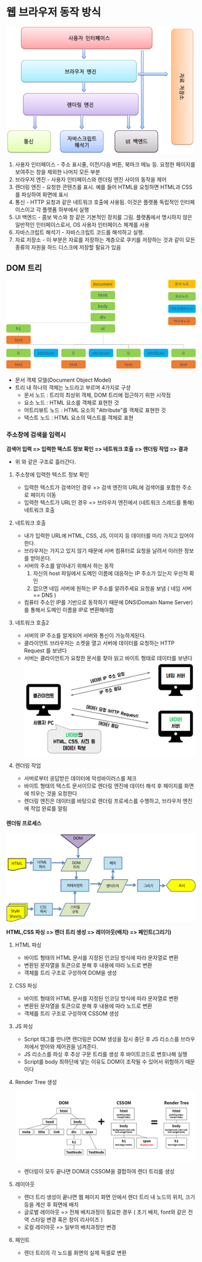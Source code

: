# 웹 브라우저 동작 방식

![web](image.png)

1. 사용자 인터페이스 - 주소 표시줄, 이전/다음 버튼, 북마크 메뉴 등. 요청한 페이지를 보여주는 창을 제외한 나머지 모든 부분
2. 브라우저 엔진 - 사용자 인터페이스와 렌더링 엔진 사이의 동작을 제어
3. 렌더링 엔진 - 요청한 콘텐츠를 표시. 예를 들어 HTML을 요청하면 HTML과 CSS를 파싱하여 화면에 표시
4. 통신 - HTTP 요청과 같은 네트워크 호출에 사용됨. 이것은 플랫폼 독립적인 인터페이스이고 각 플랫폼 하부에서 실행
5. UI 백엔드 - 콤보 박스와 창 같은 기본적인 장치를 그림. 플랫폼에서 명시하지 않은 일반적인 인터페이스로서, OS 사용자 인터페이스 체계를 사용
6. 자바스크립트 해석기 - 자바스크립트 코드를 해석하고 실행.
7. 자료 저장소 - 이 부분은 자료를 저장하는 계층으로 쿠키를 저장하는 것과 같이 모든 종류의 자원을 하드 디스크에 저장할 필요가 있음

## DOM 트리

![DOM](image-1.png)

- 문서 객체 모델(Document Object Model)
- 트리 내 하나의 객체는 노드라고 부르며 4가지로 구성
  - 문서 노드 : 트리의 최상위 객체, DOM 트리에 접근하기 위한 시작점
  - 요소 노드 : HTML 요소를 객체로 표현한 것
  - 어트리뷰트 노드 : HTML 요소의 "Attribute"를 객체로 표현한 것
  - 텍스트 노드 : HTML 요소의 텍스트를 객체로 표현

### 주소창에 검색을 입력시

**검색어 입력 => 입력한 텍스트 정보 확인 => 네트워크 호출 => 렌더링 작업 => 결과**

- 위 와 같은 구조로 흘러간다.

1. 주소창에 입력한 텍스트 정보 확인

   - 입력한 텍스트가 검색어인 경우 => 검색 엔진의 URL에 검색어를 포함한 주소로 페이지 이동
   - 입력한 텍스트가 URL인 경우 => 브라우저 엔진에서 (네트워크 스레드를 통해) 네트워크 호출

2. 네트워크 호출

   - 내가 입력한 URL에 HTML, CSS, JS, 이미지 등 데이터를 미리 가지고 있어야 한다.
   - 브라우저는 가지고 있지 않기 때문에 서버 컴퓨터로 요청을 날려서 이러한 정보를 받아온다.
   - 서버의 주소를 알아내기 위해서 하는 동작
     1. 자신의 host 파일에서 도메인 이름에 대응하는 IP 주소가 있는지 우선적 확인
     2. 없으면 네임 서버에 원하는 IP 주소를 알려주세요 요청을 보냄 ( 네임 서버 == DNS )
   - 컴퓨터 주소인 IP를 기반으로 동작하기 때문에 DNS(Domain Name Server)를 통해서 도메인 이름을 IP로 변환해야함

3. 네트워크 호출2

   - 서버의 IP 주소를 알게되어 서버와 통신이 가능하게된다.
   - 클라이언트 브라우저는 소켓을 열고 서버에 데이터를 요청하는 HTTP Request 를 보낸다
   - 서버는 클라이언트가 요청한 문서를 찾아 읽고 바이트 형태로 데이터를 보낸다
     ![alt text](image-2.png)

4. 렌더링 작업
   - 서버로부터 응답받은 데이터에 악성바이러스를 체크
   - 바이트 형태의 텍스트 문서이므로 렌더링 엔진에 데이터 해석 후 페이지를 화면에 띄우는 것을 요청한다
   - 렌더링 엔진은 데이터를 바탕으로 렌더링 프로세스를 수행하고, 브라우저 엔진에 작업 완료를 알림

#### 렌더링 프로세스

![lander](image-3.png)

**HTML,CSS 파싱 => 렌더 트리 생성 => 레이아웃(배치) => 페인트(그리기)**

1. HTML 파싱

   - 바이트 형태의 HTML 문서를 지정된 인코딩 방식에 따라 문자열로 변환
   - 변환된 문자열을 토큰으로 분해 후 내용에 따라 노드로 변환
   - 객체를 트리 구조로 구성하여 DOM을 생성

2. CSS 파싱

   - 바이트 형태의 HTML 문서를 지정된 인코딩 방식에 따라 문자열로 변환
   - 변환된 문자열을 토큰으로 분해 후 내용에 따라 노드로 변환
   - 객체를 트리 구조로 구성하여 CSSOM 생성

3. JS 파싱

   - Script 태그를 만나면 렌더링은 DOM 생성을 잠시 중단 후 JS 리소스를 브라우저에서 받아와 제어권을 넘겨준다.
   - JS 리소스를 파싱 후 추상 구문 트리를 생성 후 바이트코드로 변호나해 실행
   - Script를 body 최하단에 넣는 이유도 DOM이 조작될 수 있어서 위험하기 때문이다

4. Render Tree 생성

   ![Render](image-5.png)

   - 렌더링이 모두 끝나면 DOM과 CSSOM을 결합하여 렌더 트리를 생성

5. 레이아웃

   - 렌더 트리 생성이 끝나면 웹 페이지 화면 안에서 렌더 트리 내 노드의 위치, 크기 등을 계산 후 화면에 배치
   - 글로벌 레이아웃 => 전체 배치과정이 필요한 경우 ( 초기 배치, font와 같은 전역 스타일 변경 혹은 창이 리사이즈 )
   - 로컬 레이아웃 => 일부의 배치과정만 변경

6. 페인트
   - 렌더 트리의 각 노드를 화면의 실제 픽셀로 변환
